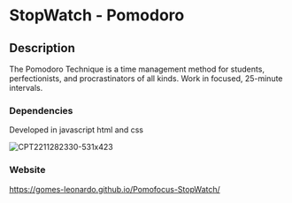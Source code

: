 # StopWatch - Pomodoro

## Description

The Pomodoro Technique is a time management method for students, perfectionists, and procrastinators of all kinds. Work in focused, 25-minute intervals.



### Dependencies

Developed in javascript html and css


![CPT2211282330-531x423](https://user-images.githubusercontent.com/102621896/204424191-212807f6-d487-4617-99fd-8b85c47ef0d1.gif)

### Website

https://gomes-leonardo.github.io/Pomofocus-StopWatch/